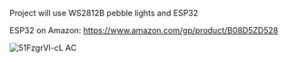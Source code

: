 Project will use WS2812B pebble lights and ESP32

ESP32 on Amazon: https://www.amazon.com/gp/product/B08D5ZD528

![51FzgrVl-cL _AC_](https://github.com/hoopgeek/Trees/assets/5124257/ee415a72-84c3-46a9-97f4-9a52da86331e)
